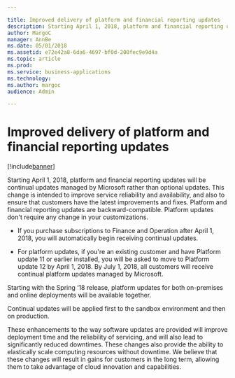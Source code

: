 ```yaml
---

title: Improved delivery of platform and financial reporting updates
description: Starting April 1, 2018, platform and financial reporting updates will be continual updates managed by Microsoft rather than optional updates.
author: MargoC
manager: AnnBe
ms.date: 05/01/2018
ms.assetid: e72e42a8-6da6-4697-bf0d-200fec9e9d4a
ms.topic: article
ms.prod: 
ms.service: business-applications
ms.technology: 
ms.author: margoc
audience: Admin

---
```

#  Improved delivery of platform and financial reporting updates




[!include[banner](../../includes/banner.md)]

Starting April 1, 2018, platform and financial reporting updates will be
continual updates managed by Microsoft rather than optional updates. This change
is intended to improve service reliability and availability, and also to ensure
that customers have the latest improvements and fixes. Platform and financial
reporting updates are backward-compatible. Platform updates don't require any
change in your customizations.

-   If you purchase subscriptions to Finance and Operation after April 1, 2018,
    you will automatically begin receiving continual updates.

-   For platform updates, if you're an existing customer and have Platform
    update 11 or earlier installed, you will be asked to move to Platform update
    12 by April 1, 2018. By July 1, 2018, all customers will receive continual
    platform updates managed by Microsoft.

Starting with the Spring ‘18 release, platform updates for both on-premises and
online deployments will be available together.

Continual updates will be applied first to the sandbox environment and then on
production.

These enhancements to the way software updates are provided will improve
deployment time and the reliability of servicing, and will also lead to
significantly reduced downtimes. These changes also provide the ability to
elastically scale computing resources without downtime. We believe that these
changes will result in gains for customers in the long term, allowing them to
take advantage of cloud innovation and capabilities.
